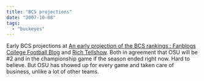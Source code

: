 ```yaml
---
title: "BCS projections"
date: "2007-10-08"
tags: 
  - "buckeyes"
---
```


Early BCS projections at [An early projection of the BCS rankings : Fanblogs College Football Blog](http://www.fanblogs.com/bcs_poll/007198.php "An early projection of the BCS rankings : Fanblogs College Football Blog") and [Rich Tellshow](http://www.tellshowbcs.com/index.html). Both in agreement that OSU will be #2 and in the championship game if the season ended right now. Hard to believe. But OSU has showed up for every game and taken care of business, unlike a lot of other teams.
